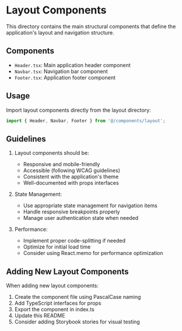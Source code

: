 # Layout Components

This directory contains the main structural components that define the application's layout and navigation structure.

## Components

- `Header.tsx`: Main application header component
- `Navbar.tsx`: Navigation bar component
- `Footer.tsx`: Application footer component

## Usage

Import layout components directly from the layout directory:

```typescript
import { Header, Navbar, Footer } from '@/components/layout';
```

## Guidelines

1. Layout components should be:
   - Responsive and mobile-friendly
   - Accessible (following WCAG guidelines)
   - Consistent with the application's theme
   - Well-documented with props interfaces

2. State Management:
   - Use appropriate state management for navigation items
   - Handle responsive breakpoints properly
   - Manage user authentication state when needed

3. Performance:
   - Implement proper code-splitting if needed
   - Optimize for initial load time
   - Consider using React.memo for performance optimization

## Adding New Layout Components

When adding new layout components:
1. Create the component file using PascalCase naming
2. Add TypeScript interfaces for props
3. Export the component in index.ts
4. Update this README
5. Consider adding Storybook stories for visual testing 
